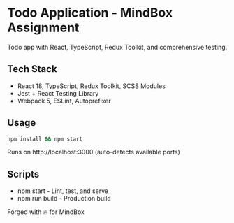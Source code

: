 # Todo Application - MindBox Assignment

Todo app with React, TypeScript, Redux Toolkit, and comprehensive testing.

## Tech Stack
- React 18, TypeScript, Redux Toolkit, SCSS Modules
- Jest + React Testing Library
- Webpack 5, ESLint, Autoprefixer

## Usage
```bash
npm install && npm start
```
Runs on http://localhost:3000 (auto-detects available ports)

## Scripts
- npm start - Lint, test, and serve
- npm run build - Production build

Forged with 🔥 for MindBox